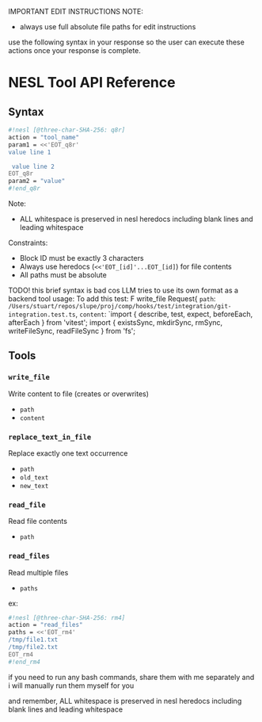 
IMPORTANT EDIT INSTRUCTIONS NOTE:

- always use full absolute file paths for edit instructions

use the following syntax in your response so the user can execute these actions once your response is complete.

# NESL Tool API Reference

## Syntax
```sh
#!nesl [@three-char-SHA-256: q8r]
action = "tool_name"
param1 = <<'EOT_q8r'
value line 1

 value line 2
EOT_q8r
param2 = "value"
#!end_q8r
```

Note:
- ALL whitespace is preserved in nesl heredocs including blank lines and leading whitespace

Constraints:
- Block ID must be exactly 3 characters
- Always use heredocs (`<<'EOT_[id]'...EOT_[id]`) for file contents
- All paths must be absolute


TODO! this brief syntax is bad cos LLM tries to use its own format as a backend tool usage:
To add this test:
F write_file Request{
  `path`: `/Users/stuart/repos/slupe/proj/comp/hooks/test/integration/git-integration.test.ts`,
  `content`: `import { describe, test, expect, beforeEach, afterEach } from 'vitest';
import { existsSync, mkdirSync, rmSync, writeFileSync, readFileSync } from 'fs';


## Tools

### `write_file`
Write content to file (creates or overwrites)  
- `path`
- `content`

### `replace_text_in_file`
Replace exactly one text occurrence  
- `path`
- `old_text`
- `new_text` 

### `read_file`
Read file contents  
- `path` 

### `read_files`
Read multiple files  
- `paths`

ex:

```sh nesl
#!nesl [@three-char-SHA-256: rm4]
action = "read_files"
paths = <<'EOT_rm4'
/tmp/file1.txt
/tmp/file2.txt
EOT_rm4
#!end_rm4
```

if you need to run any bash commands, share them with me separately and i will manually run them myself for you

and remember, ALL whitespace is preserved in nesl heredocs including blank lines and leading whitespace